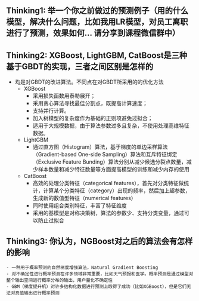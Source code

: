 ## Thinking1: 举一个你之前做过的预测例子（用的什么模型，解决什么问题，比如我用LR模型，对员工离职进行了预测，效果如何... 请分享到课程微信群中）

## Thinking2: XGBoost, LightGBM, CatBoost是三种基于GBDT的实现，三者之间区别是怎样的
- 均是对GBDT的改进算法。不同点在对GBDT所采用的的优化方法
    - XGBoost 
        - 采用损失函数用泰勒展开；
        - 采用贪心算法寻找最佳分割点，既提高计算速度；
        - 支持并行计算。
        - 加入树模型的复杂度作为基础的正则项避免过拟合；
        - 适用于大规模数据，由于算法参数过多且复杂，不使用处理高维特征数据。
    - LightGBM 
        - 通过直方图（Histogram）算法，基于梯度的单边采样算法（Gradient-based One-side Sampling）算法和互斥特征绑定（Exclusive Feature Bunding）算法分别从减少候选分裂点数量，减少样本数量和减少特征数量等方面提高模型的训练和减少内存的使用
    - CatBoost
        - 高效的处理分类特征（categorical features），首先对分类特征做统计，计算某个分类特征（category）出现的频率，然后加上超参数，生成新的数值型特征（numerical features）
        - 同时使用组合类别特征，丰富了特征维度
        - 采用的基模型是对称决策树，算法的参数少、支持分类变量，通过可以防止过拟合

## Thinking3: 你认为，NGBoost对之后的算法会有怎样的影响
    - 一种用于概率预测的自然梯度增强算法，Natural Gradient Boosting
    - 对不确定性进行概率预测在许多领域非常重要，比如天气预报和医学。概率预测是通过模型对整个输出空间进行概率分布的输出，用户量化不确定性
    - GBM（梯度提升机）对许多结构化数据进行预测上取得了成功（比如XGBoost），但是它们无法对真值输出进行概率预测

    